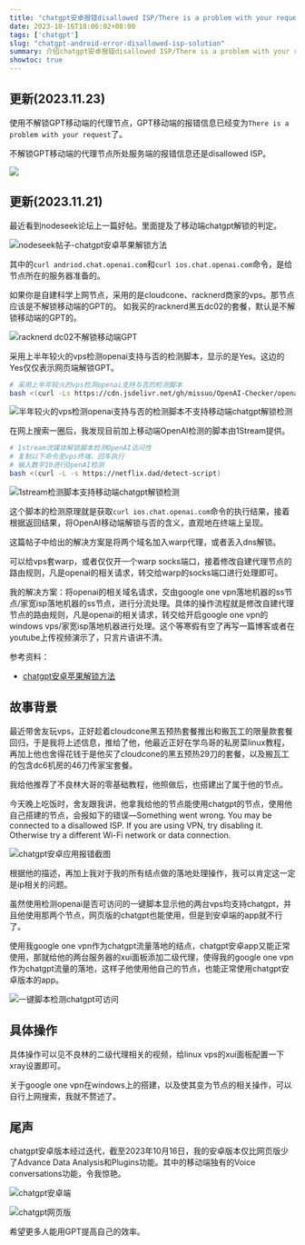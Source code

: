 ```yaml
---
title: "chatgpt安卓报错disallowed ISP/There is a problem with your request的解决方案"
date: 2023-10-16T18:06:02+08:00
tags: ['chatgpt']
slug: "chatgpt-android-error-disallowed-isp-solution"
summary: 介绍chatgpt安卓报错disallowed ISP/There is a problem with your request的解决方案。
showtoc: true
---
```


## 更新(2023.11.23)

使用不解锁GPT移动端的代理节点，GPT移动端的报错信息已经变为`There is a problem with your request`了。

不解锁GPT移动端的代理节点所处服务端的报错信息还是disallowed ISP。

![](https://vip2.loli.io/2023/11/23/lNgswq7S6OFYdPU.webp)

## 更新(2023.11.21)

最近看到nodeseek论坛上一篇好帖。里面提及了移动端chatgpt解锁的判定。

![nodeseek帖子-chatgpt安卓苹果解锁方法](https://vip2.loli.io/2023/11/21/pXqiZfDxhkmQSab.webp)

其中的`curl andriod.chat.openai.com`和`curl ios.chat.openai.com`命令，是给节点所在的服务器准备的。

如果你是自建科学上网节点，采用的是cloudcone、racknerd商家的vps。那节点应该是不解锁移动端的GPT的。 如我买的racknerd黑五dc02的套餐，默认是不解锁移动端的GPT的。

![racknerd dc02不解锁移动端GPT](https://vip2.loli.io/2023/11/21/JeSgOhXspLdatKA.webp)

采用上半年较火的vps检测openai支持与否的检测脚本，显示的是Yes。这边的Yes仅仅表示网页端解锁GPT。

```bash
# 采用上半年较火的vps检测openai支持与否的检测脚本
bash <(curl -Ls https://cdn.jsdelivr.net/gh/missuo/OpenAI-Checker/openai.sh)
```

![半年较火的vps检测openai支持与否的检测脚本不支持移动端chatgpt解锁检测](https://vip2.loli.io/2023/11/21/tj8VOZb43g9HlYh.webp)

在网上搜索一圈后，我发现目前加上移动端OpenAI检测的脚本由1Stream提供。

```bash
# 1stream流媒体解锁脚本检测OpenAI访问性
# 复制以下命令至vps终端，回车执行
# 输入数字10进行OpenAI检测
bash <(curl -L -s https://netflix.dad/detect-script)
```

![1stream检测脚本支持移动端chatgpt解锁检测](https://vip2.loli.io/2023/11/21/IXbpMWnOrU4SLGZ.webp)

这个脚本的检测原理就是获取`curl ios.chat.openai.com`命令的执行结果，接着根据返回结果，将OpenAI移动端解锁与否的含义，直观地在终端上呈现。

这篇帖子中给出的解决方案是将两个域名加入warp代理，或者丢入dns解锁。

可以给vps套warp，或者仅仅开一个warp socks端口，接着修改自建代理节点的路由规则，凡是openai的相关请求，转交给warp的socks端口进行处理即可。

我的解决方案：将openai的相关域名请求，交由google one vpn落地机器的ss节点/家宽isp落地机器的ss节点，进行分流处理。具体的操作流程就是修改自建代理节点的路由规则，凡是openai的相关请求，转交给开启google one vpn的windows vps/家宽isp落地机器进行处理。这个等寒假有空了再写一篇博客或者在youtube上传视频演示了，只言片语讲不清。

参考资料：

- [chatgpt安卓苹果解锁方法](https://www.nodeseek.com/post-31717-1)



## 故事背景

最近带舍友玩vps，正好趁着cloudcone黑五预热套餐推出和搬瓦工的限量款套餐回归，于是我将上述信息，推给了他，他最近正好在学鸟哥的私房菜linux教程，再加上他也舍得花钱于是他买了cloudcone的黑五预热29刀的套餐，以及搬瓦工的包含dc6机房的46刀传家宝套餐。

我给他推荐了不良林大哥的零基础教程，他照做后，也搭建出了属于他的节点。

今天晚上吃饭时，舍友跟我讲，他拿我给他的节点能使用chatgpt的节点，使用他自己搭建的节点，会报如下的错误—Something went wrong. You may be connected to a disallowed ISP. If you are using VPN, try disabling it. Otherwise try a different Wi-Fi network or data connection.

![chatgpt安卓应用报错截图](https://vip2.loli.io/2023/10/16/jpob26QzXUiLydk.webp)

根据他的描述，再加上我对于我的所有结点做的落地处理操作，我可以肯定这一定是ip相关的问题。

虽然使用检测openai是否可访问的一键脚本显示他的两台vps均支持chatgpt，并且他使用那两个节点，网页版的chatgpt也能使用，但是到安卓端的app就不行了。

使用我google one vpn作为chatgpt流量落地的结点，chatgpt安卓app又能正常使用，那就给他的两台服务器的xui面板添加二级代理，使得我的google one vpn作为chatgpt流量的落地，这样子他使用他自己的节点，也能正常使用chatgpt安卓版本的app。

![一键脚本检测chatgpt可访问](https://vip2.loli.io/2023/10/16/zuDjvkUtp278nlG.webp)

## 具体操作

具体操作可以见不良林的二级代理相关的视频，给linux vps的xui面板配置一下xray设置即可。

关于google one vpn在windows上的搭建，以及使其变为节点的相关操作，可以自行上网搜索，我就不赘述了。

## 尾声

chatgpt安卓版本经过迭代，截至2023年10月16日，我的安卓版本仅比网页版少了Advance Data Analysis和Plugins功能。其中的移动端独有的Voice conversations功能，令我惊艳。

![chatgpt安卓端](https://vip2.loli.io/2023/10/16/E9kX3A7QRdraqLt.webp)

![chatgpt网页版](https://vip2.loli.io/2023/10/16/IUlMyN1axwfJ6O4.webp)

希望更多人能用GPT提高自己的效率。
